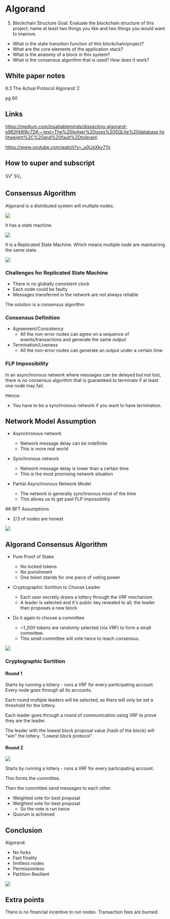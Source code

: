 # Algorand

5. Blockchain Structure
Goal: Evaluate the blockchain structure of this project; name at least two things you like and two things you would want to improve.

- What is the state transition function of this blockchain/project?
- What are the core elements of the application stack?
- What is the anatomy of a block in this system?
- What is the consensus algorithm that is used? How does it work?

## White paper notes

6.3 The Actual Protocol Algorand ′2

pg 60

## Links

https://medium.com/insatiableminds/dissecting-algorand-e962f48f8c72#:~:text=The%20ledger%20uses%20SQLite%20database,lightweight%2C%20and%20fault%2Dtolerant.

https://www.youtube.com/watch?v=_u0lJsXky7Ys


## How to super and subscript

SV$^{r}$
SV$_{r}$

## Consensus Algorithm

Algorand is a distributed system will multiple nodes.

![](2022-07-19-17-36-11.png)

It has a state machine.

![](2022-07-19-17-36-58.png)

It is a Replicated State Machine. Which means multiple node are maintaining the same state.

![](2022-07-19-17-37-41.png)

### Challenges for Replicated State Machine

- There is no globally consistent clock
- Each node could be faulty
- Messages transferred in the network are not always reliable

The solution is a consensus algorithm

### Consensus Definition

- Agreement/Consistency
  - All the non-error nodes can agree on a sequence of events/transactions and generate the same output
- Termination/Liveness
  - All the non-error nodes can generate an output under a certain time

### FLP Impossibility

In an asynchronous network where messages can be delayed but not lost, there is no consensus algorithm that is guaranteed to terminate if at least one node may fail.

Hence:
- You have to be a synchronous network if you want to have termination.

## Network Model Assumption

- Asynchronous network
  - Network message delay can be indefinite
  - This is more real world

- Synchronous network
  - Network message delay is lower than a certain time
  - This is the most promising network situation

- Partial Asynchronous Network Model
  - The network is generally synchronous most of the time
  - This allows us to get past FLP impossibility

## BFT Assumptions

- 2/3 of nodes are honest

![](2022-07-19-18-16-20.png)

## Algorand Consensus Algorithm

- Pure Proof of Stake
  - No locked tokens
  - No punishment
  - One token stands for one piece of voting power

- Cryptographic Sortition to Choose Leader
  - Each user secretly draws a lottery through the VRF mechanism
  - A leader is selected and it's public key revealed to all; the leader then proposes a new block

- Do it again to choose a committee
  - ~1_000 tokens are randomly selected (via VRF) to form a small committee.
  - This small committee will vote twice to reach consensus.

![](2022-07-19-18-38-35.png)

### Cryptographic Sortition

#### Round 1

Starts by running a lottery - runs a VRF for every participating account. Every node goes through all its accounts.

Each round multiple leaders will be selected, as there will only be set a threshold for the lottery.

Each leader goes through a round of communication using VRF to prove they are the leader.

The leader with the lowest block proposal value (hash of the block) will "win" the lottery. "Lowest block protocol".

#### Round 2

![](2022-07-19-18-44-56.png)

Starts by running a lottery - runs a VRF for every participating account.

This forms the committee.

Then the committee send messages to each other.
- Weighted vote for best proposal
- Weighted vote for best proposal
  - So the vote is run twice
- Quorum is achieved

## Conclusion

Algorand:
- No forks
- Fast finality
- limitless nodes
- Permissionless
- Partition Resilient

![](2022-07-19-18-49-40.png)

## Extra points

There is no financial incentive to run nodes.
Transaction fees are burned.


